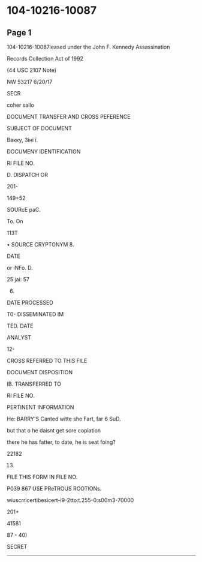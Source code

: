 # 104-10216-10087

## Page 1

104-10216-10087leased under the John F. Kennedy Assassination

Records Collection Act of 1992

(44 USC 2107 Note)

NW 53217 6/20/17

SECR

coher sallo

DOCUMENT TRANSFER AND CROSS PEFERENCE

SUBJECT OF DOCUMENT

Вакку, Зіні ї.

DOCUMENY IDENTIFICATION

RI FILE NO.

D. DISPATCH OR

201-

149÷52

SOURcE paC.

To. On

113T

• SOURCE CRYPTONYM 8.

DATE

or iNFo. D.

25 jai: 57

6.

DATE PROCESSED

T0- DISSEMINATED IM

TED. DATE

ANALYST

12-

CROSS REFERRED TO THIS FILE

DOCUMENT DISPOSITION

IB. TRANSFERRED TO

RI FILE NO.

PERTINENT INFORMATION

He: BARRY'S Canted witte she Fart, far 6 SuD.

but that o he daisnt get sore copiation

there he has fatter, to date, he is seat foing?

22182

13.

FILE THIS FORM IN FILE NO.

P039 867 USE PReTROUS ROOTIONs.

wiuscrricertibesicert-i9-2tto:t.255-0:s00m3-70000

201+

41581

87 - 40)

SECRET

---

